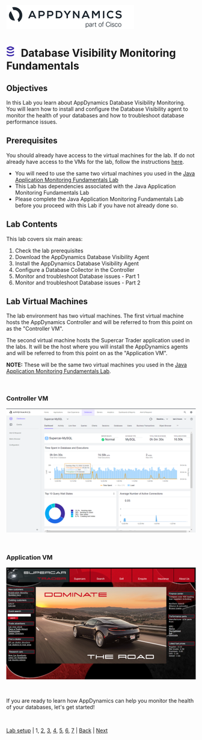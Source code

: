 ![APPD LOGO](./assets/images/appd-logo.png)

![Lab Icon](./assets/images/lab-icon.png) Database Visibility Monitoring Fundamentals
=========================================================================

## Objectives

In this Lab you learn about AppDynamics Database Visibility Monitoring.  You will learn how to install and configure the Database Visibility agent to monitor the health of your databases and how to troubleshoot database performance issues.

## Prerequisites

You should already have access to the virtual machines for the lab.  If do not already have access to the VMs for the lab, follow the instructions [here](lab-exercise-00.md).

  
- You will need to use the same two virtual machines you used in the [Java Application Monitoring Fundamentals Lab](../fnd-01-appd-apm-java/lab-exercise-01.md)
- This Lab has dependencies associated with the Java Application Monitoring Fundamentals Lab
- Please complete the Java Application Monitoring Fundamentals Lab before you proceed with this Lab if you have not already done so.


## Lab Contents
This lab covers six main areas:

1. Check the lab prerequisites 
2. Download the AppDynamics Database Visibility Agent
3. Install the AppDynamics Database Visibility Agent
4. Configure a Database Collector in the Controller
5. Monitor and troubleshoot Database issues - Part 1
6. Monitor and troubleshoot Database issues - Part 2


## Lab Virtual Machines

The lab environment has two virtual machines.  The first virtual machine hosts the AppDynamics Controller and will be referred to from this point on as the "Controller VM".  

The second virtual machine hosts the Supercar Trader application used in the labs.  It will be the host where you will install the AppDynamics agents and will be referred to from this point on as the "Application VM".

**NOTE:** These will be the same two virtual machines you used in the [Java Application Monitoring Fundamentals Lab](../fnd-01-appd-apm-java/lab-exercise-01.md).

<br>

### Controller VM
![Controller VM Screenshot](./assets/images/01-controller-vm.png)

<br>

### Application VM
![Application VM Screenshot](./assets/images/01-application-vm.png)

<br>

If you are ready to learn how AppDynamics can help you monitor the health of your databases, let's get started!   

<br>

[Lab setup](lab-exercise-00.md) | 1, [2](lab-exercise-02.md), [3](lab-exercise-03.md), [4](lab-exercise-04.md), [5](lab-exercise-05.md), [6](lab-exercise-06.md), [7](lab-exercise-07.md) | [Back](lab-exercise-01.md) | [Next](lab-exercise-02.md)
